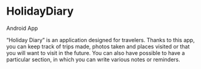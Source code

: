 # HolidayDiary
Android App

“Holiday Diary” is an application designed for travelers.
Thanks to this app, you can keep track of trips made, photos taken and places visited or that you will want to visit in the future. You can also have possible to have a particular section, in which you can write various notes or reminders.
